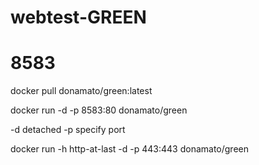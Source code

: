 # webtest-GREEN

# 8583

docker pull donamato/green:latest

docker run -d -p 8583:80 donamato/green

 -d detached 
 -p specify port
 
  docker run -h http-at-last -d -p 443:443 donamato/green
 
